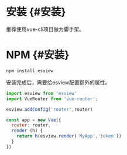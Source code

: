 # 安装 {#安装}

推荐使用vue-cli项目做为脚手架。

# NPM {#安装}

```shell
npm install esview
```

安装完成后，需要给esview配置额外的属性。

```js
import esview from 'esview'
import VueRouter from 'vue-router';

esview.addConfig('router',router)

const app = new Vue({
  router: router,
  render (h) {
    return h(esview.render('MyApp','token'))
  }
})
```



